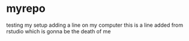 # myrepo
testing my setup
adding a line on my computer
this is a line added from rstudio which is gonna be the death of me